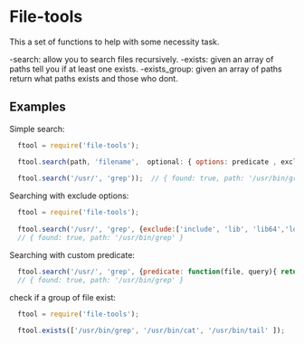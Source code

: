 # File-tools

This a set of functions to help with some necessity task. 

  -search: allow you to search files recursively. 
  -exists: given an array of paths tell you if at least one exists. 
  -exists_group: given an array of paths return what paths exists and those who dont. 


## Examples 

Simple search:

```js 
  ftool = require('file-tools');

  ftool.search(path, 'filename',  optional: { options: predicate , exclude }  )
  
  ftool.search('/usr/', 'grep'));  // { found: true, path: '/usr/bin/grep' }

```

Searching with exclude options: 

```js 
  ftool = require('file-tools');
  
  ftool.search('/usr/', 'grep', {exclude:['include', 'lib', 'lib64','local'] } ) )  
  // { found: true, path: '/usr/bin/grep' }


```

Searching with custom predicate: 

```js 
  ftool.search('/usr/', 'grep', {predicate: function(file, query){ return file.indexOf(query); } } ) 
  // { found: true, path: '/usr/bin/grep' }
```

check if a group of file exist: 

```js 
  ftool = require('file-tools');
  
  ftool.exists(['/usr/bin/grep', '/usr/bin/cat', '/usr/bin/tail' ]); 
```





